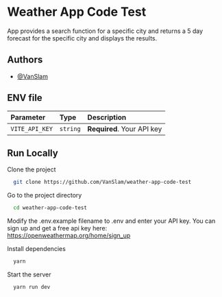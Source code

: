 
# Weather App Code Test

App provides a search function for a specific city and returns a 5 day forecast for the specific city and displays the results.




## Authors

- [@VanSlam](https://github.com/VanSlam)


## ENV file

| Parameter | Type     | Description                |
| :-------- | :------- | :------------------------- |
| `VITE_API_KEY` | `string` | **Required**. Your API key |


## Run Locally

Clone the project

```bash
  git clone https://github.com/VanSlam/weather-app-code-test
```

Go to the project directory

```bash
  cd weather-app-code-test
```

Modify the .env.example filename to .env and enter your API key. You can sign up and get a free api key here: https://openweathermap.org/home/sign_up

Install dependencies

```bash
  yarn
```

Start the server

```bash
  yarn run dev
```

